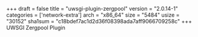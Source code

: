 +++
draft = false
title = "uwsgi-plugin-zergpool"
version = "2.0.14-1"
categories = ['network-extra']
arch = "x86_64"
size = "5484"
usize = "30152"
sha1sum = "c18bdef7ac1d2d36f08398ada7aff9066709258c"
+++
UWSGI Zergpool Plugin
